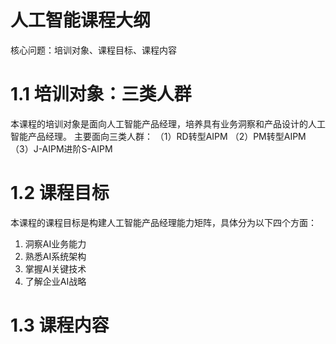 人工智能课程大纲
================

核心问题：培训对象、课程目标、课程内容

# 1.1 培训对象：三类人群

本课程的培训对象是面向人工智能产品经理，培养具有业务洞察和产品设计的人工智能产品经理。
主要面向三类人群：
（1）RD转型AIPM
（2）PM转型AIPM
（3）J-AIPM进阶S-AIPM

# 1.2 课程目标
本课程的课程目标是构建人工智能产品经理能力矩阵，具体分为以下四个方面：
1. 洞察AI业务能力
2. 熟悉AI系统架构
3. 掌握AI关键技术
4. 了解企业AI战略

# 1.3 课程内容



